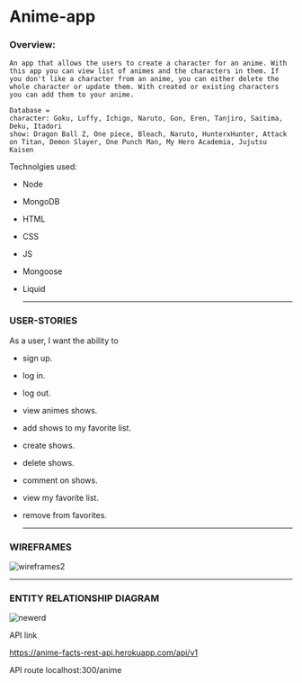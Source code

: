 # Anime-app


### Overview:

    An app that allows the users to create a character for an anime. With this app you can view list of animes and the characters in them. If you don't like a character from an anime, you can either delete the whole character or update them. With created or existing characters you can add them to your anime.
    
    Database =
    character: Goku, Luffy, Ichigo, Naruto, Gon, Eren, Tanjiro, Saitima, Deku, Itadori
    show: Dragon Ball Z, One piece, Bleach, Naruto, HunterxHunter, Attack on Titan, Demon Slayer, One Punch Man, My Hero Academia, Jujutsu Kaisen
    
    
    
Technolgies used:
    
- Node
- MongoDB
- HTML
- CSS
- JS
- Mongoose
- Liquid
    
    ---
    
### USER-STORIES
 
As a user, I want the ability to
- sign up.
- log in.
- log out.
- view animes shows.
- add shows to my favorite list.
- create shows.
- delete shows.
- comment on shows.
- view my favorite list.
- remove from favorites.
    
    
    
    ---
 
 
 ### WIREFRAMES
 
 
    

![wireframes2](https://user-images.githubusercontent.com/108881102/194929099-e3ac705f-a9cc-4510-bbb9-13b84f051750.png)


---


### ENTITY RELATIONSHIP DIAGRAM


![newerd](https://user-images.githubusercontent.com/108881102/194921686-ac2af0c7-eb27-44bd-877e-2c57ea1e1e17.png)


API link

https://anime-facts-rest-api.herokuapp.com/api/v1

API route
localhost:300/anime
